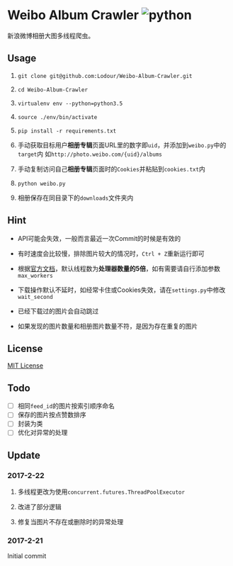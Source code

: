 # Weibo Album Crawler ![python](https://img.shields.io/badge/python-3.5-ff69b4.svg)
新浪微博相册大图多线程爬虫。

## Usage
1. `git clone git@github.com:Lodour/Weibo-Album-Crawler.git`

2. `cd Weibo-Album-Crawler`

3. `virtualenv env --python=python3.5`

4. `source ./env/bin/activate`

5. `pip install -r requirements.txt`

6. 手动获取目标用户**相册专辑**页面URL里的数字即`uid`，并添加到`weibo.py`中的`target`内
如`http://photo.weibo.com/{uid}/albums`

7. 手动复制访问自己**相册专辑**页面时的`Cookies`并粘贴到`cookies.txt`内

8. `python weibo.py`

9. 相册保存在同目录下的`downloads`文件夹内

## Hint
* API可能会失效，一般而言最近一次Commit的时候是有效的

* 有时速度会比较慢，排除图片较大的情况时，`Ctrl + Z`重新运行即可

* 根据[官方文档](https://docs.python.org/3/library/concurrent.futures.html#concurrent.futures.ThreadPoolExecutor)，默认线程数为**处理器数量的5倍**，如有需要请自行添加参数`max_workers`

* 下载操作默认不延时，如经常卡住或Cookies失效，请在`settings.py`中修改`wait_second`

* 已经下载过的图片会自动跳过

* 如果发现的图片数量和相册图片数量不符，是因为存在重复的图片

## License
[MIT License](https://github.com/Lodour/Weibo-Album-Crawler/blob/master/LICENSE)

## Todo
- [ ] 相同`feed_id`的图片按索引顺序命名
- [ ] 保存的图片按点赞数排序
- [ ] 封装为类
- [ ] 优化对异常的处理

## Update
### 2017-2-22
1. 多线程更改为使用`concurrent.futures.ThreadPoolExecutor`

2. 改进了部分逻辑

3. 修复当图片不存在或删除时的异常处理

### 2017-2-21
Initial commit

